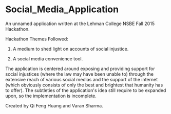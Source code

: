 # Social_Media_Application

An unnamed application written at the Lehman College NSBE Fall 2015 Hackathon.

Hackathon Themes Followed:

1. A medium to shed light on accounts of social injustice.

2. A social media convenience tool.

The application is centered around exposing and providing support for social injustices (where the law may have been unable to) through the extensive reach of various social medias and the support of the internet (which obviously consists of only the best and brightest that humanity has to offer).
The subtleties of the application's idea still require to be expanded upon, so the implementation is incomplete.

Created by Qi Feng Huang and Varan Sharma.
